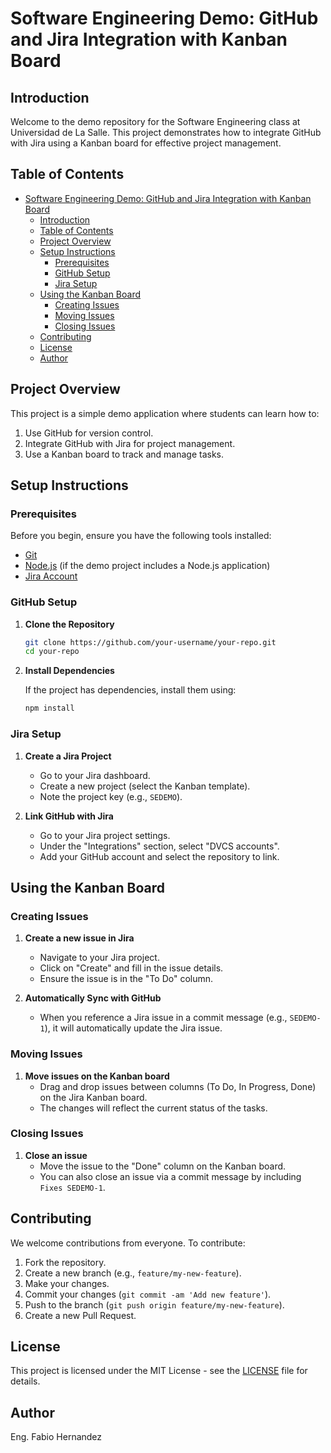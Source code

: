 # Software Engineering Demo: GitHub and Jira Integration with Kanban Board

## Introduction

Welcome to the demo repository for the Software Engineering class at Universidad de La Salle. This project demonstrates how to integrate GitHub with Jira using a Kanban board for effective project management.

## Table of Contents

- [Software Engineering Demo: GitHub and Jira Integration with Kanban Board](#software-engineering-demo-github-and-jira-integration-with-kanban-board)
  - [Introduction](#introduction)
  - [Table of Contents](#table-of-contents)
  - [Project Overview](#project-overview)
  - [Setup Instructions](#setup-instructions)
    - [Prerequisites](#prerequisites)
    - [GitHub Setup](#github-setup)
    - [Jira Setup](#jira-setup)
  - [Using the Kanban Board](#using-the-kanban-board)
    - [Creating Issues](#creating-issues)
    - [Moving Issues](#moving-issues)
    - [Closing Issues](#closing-issues)
  - [Contributing](#contributing)
  - [License](#license)
  - [Author](#author)

## Project Overview

This project is a simple demo application where students can learn how to:

1. Use GitHub for version control.
2. Integrate GitHub with Jira for project management.
3. Use a Kanban board to track and manage tasks.

## Setup Instructions

### Prerequisites

Before you begin, ensure you have the following tools installed:

- [Git](https://git-scm.com/)
- [Node.js](https://nodejs.org/) (if the demo project includes a Node.js application)
- [Jira Account](https://www.atlassian.com/software/jira)

### GitHub Setup

1. **Clone the Repository**

    ```bash
    git clone https://github.com/your-username/your-repo.git
    cd your-repo
    ```

2. **Install Dependencies**

    If the project has dependencies, install them using:

    ```bash
    npm install
    ```

### Jira Setup

1. **Create a Jira Project**

    - Go to your Jira dashboard.
    - Create a new project (select the Kanban template).
    - Note the project key (e.g., `SEDEMO`).

2. **Link GitHub with Jira**

    - Go to your Jira project settings.
    - Under the "Integrations" section, select "DVCS accounts".
    - Add your GitHub account and select the repository to link.

## Using the Kanban Board

### Creating Issues

1. **Create a new issue in Jira**
    - Navigate to your Jira project.
    - Click on "Create" and fill in the issue details.
    - Ensure the issue is in the "To Do" column.

2. **Automatically Sync with GitHub**
    - When you reference a Jira issue in a commit message (e.g., `SEDEMO-1`), it will automatically update the Jira issue.

### Moving Issues

1. **Move issues on the Kanban board**
    - Drag and drop issues between columns (To Do, In Progress, Done) on the Jira Kanban board.
    - The changes will reflect the current status of the tasks.

### Closing Issues

1. **Close an issue**
    - Move the issue to the "Done" column on the Kanban board.
    - You can also close an issue via a commit message by including `Fixes SEDEMO-1`.

## Contributing

We welcome contributions from everyone. To contribute:

1. Fork the repository.
2. Create a new branch (e.g., `feature/my-new-feature`).
3. Make your changes.
4. Commit your changes (`git commit -am 'Add new feature'`).
5. Push to the branch (`git push origin feature/my-new-feature`).
6. Create a new Pull Request.

## License

This project is licensed under the MIT License - see the [LICENSE](LICENSE) file for details.
## Author

Eng. Fabio Hernandez
